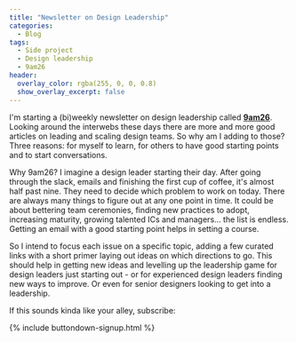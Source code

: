 ```yaml
---
title: "Newsletter on Design Leadership"
categories:
  - Blog
tags:
  - Side project
  - Design leadership
  - 9am26
header:
  overlay_color: rgba(255, 0, 0, 0.8)
  show_overlay_excerpt: false
---
```


I'm starting a (bi)weekly newsletter on design leadership called **[9am26](https://polgarp.com/categories/newsletter/)**. Looking around the interwebs these days there are more and more good articles on leading and scaling design teams. So why am I adding to those? Three reasons: for myself to learn, for others to have good starting points and to start conversations.

Why 9am26? I imagine a design leader starting their day. After going through the slack, emails and finishing the first cup of coffee, it's almost half past nine. They need to decide which problem to work on today. There are always many things to figure out at any one point in time. It could be about bettering team ceremonies, finding new practices to adopt, increasing maturity, growing talented ICs and managers... the list is endless. Getting an email with a good starting point helps in setting a course.

So I intend to focus each issue on a specific topic, adding a few curated links with a short primer laying out ideas on which directions to go. This should help in getting new ideas and levelling up the leadership game for design leaders just starting out - or for experienced design leaders finding new ways to improve. Or even for senior designers looking to get into a leadership.

If this sounds kinda like your alley, subscribe:

{% include buttondown-signup.html %}

